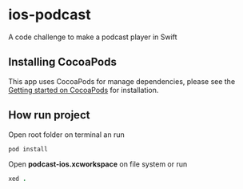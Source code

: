 # ios-podcast
A code challenge to make a podcast player in Swift

## Installing CocoaPods
This app uses CocoaPods for manage dependencies, please see the [Getting started on CocoaPods](https://guides.cocoapods.org/using/getting-started.html) for installation.

## How run project
Open root folder on terminal an run
```ruby
pod install
```

Open **podcast-ios.xcworkspace** on file system or run
```ruby
xed .
```
